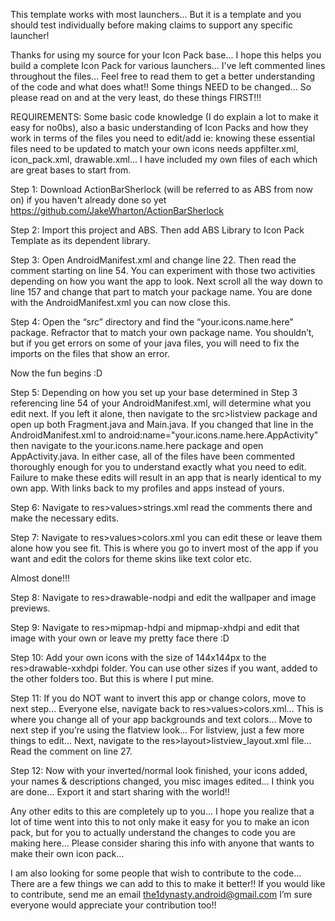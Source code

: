 This template works with most launchers... But it is a template and you should test individually before making claims 
to support any specific launcher!

Thanks for using my source for your Icon Pack base... I hope this helps you build a complete Icon Pack for various 
launchers... I've left commented lines throughout the files... Feel free to read them to get a better understanding 
of the code and what does what!! Some things NEED to be changed... So please read on and at the very least, do these 
things FIRST!!!

REQUIREMENTS:
Some basic code knowledge (I do explain a lot to make it easy for no0bs), also a basic understanding of Icon Packs 
and how they work in terms of the files you need to edit/add ie: knowing these essential files need to be updated to 
match your own icons needs appfilter.xml, icon_pack.xml, drawable.xml... I have included my own files of each which 
are great bases to start from.

Step 1:
Download ActionBarSherlock (will be referred to as ABS from now on) if you haven't already done so yet 
https://github.com/JakeWharton/ActionBarSherlock

Step 2:
Import this project and ABS. Then add ABS Library to Icon Pack Template as its dependent library.

Step 3:
Open AndroidManifest.xml and change line 22. Then read the comment starting on line 54. You can experiment with those 
two activities depending on how you want the app to look. Next scroll all the way down to line 157 and change that 
part to match your package name. You are done with the AndroidManifest.xml you can now close this.

Step 4:
Open the “src” directory and find the “your.icons.name.here” package. Refractor that to match your own package name. 
You shouldn’t, but if you get errors on some of your java files, you will need to fix the imports on the files that 
show an error.

Now the fun begins :D

Step 5:
Depending on how you set up your base determined in Step 3 referencing line 54 of your AndroidManifest.xml, will 
determine what you edit next. If you left it alone, then navigate to the src>listview package and open up both 
Fragment.java and Main.java. If you changed that line in the AndroidManifest.xml to 
android:name="your.icons.name.here.AppActivity" then navigate to the your.icons.name.here package and open 
AppActivity.java. In either case, all of the files have been commented thoroughly enough for you to understand 
exactly what you need to edit. Failure to make these edits will result in an app that is nearly identical to my own app. With links back to my profiles and apps instead of yours.

Step 6:
Navigate to res>values>strings.xml read the comments there and make the necessary edits.

Step 7:
Navigate to res>values>colors.xml you can edit these or leave them alone how you see fit. This is where you go to 
invert most of the app if you want and edit the colors for theme skins like text color etc.

Almost done!!!

Step 8:
Navigate to res>drawable-nodpi and edit the wallpaper and image previews.

Step 9:
Navigate to res>mipmap-hdpi and mipmap-xhdpi and edit that image with your own or leave my pretty face there :D

Step 10:
Add your own icons with the size of 144x144px to the res>drawable-xxhdpi folder. You can use other sizes if you want, 
added to the other folders too. But this is where I put mine.

Step 11:
If you do NOT want to invert this app or change colors, move to next step... Everyone else, navigate back to 
res>values>colors.xml... This is where you change all of your app backgrounds and text colors... Move to next step 
if you’re using the flatview look... For listview, just a few more things to edit... Next, navigate to the 
res>layout>listview_layout.xml file... Read the comment on line 27.

Step 12:
Now with your inverted/normal look finished, your icons added, your names & descriptions changed, you misc images 
edited... I think you are done... Export it and start sharing with the world!!


Any other edits to this are completely up to you... I hope you realize that a lot of time went into this to not only 
make it easy for you to make an icon pack, but for you to actually understand the changes to code you are making 
here... Please consider sharing this info with anyone that wants to make their own icon pack...


I am also looking for some people that wish to contribute to the code... There are a few things we can add to this 
to make it better!! If you would like to contribute, send me an email the1dynasty.android@gmail.com I’m sure everyone 
would appreciate your contribution too!!
